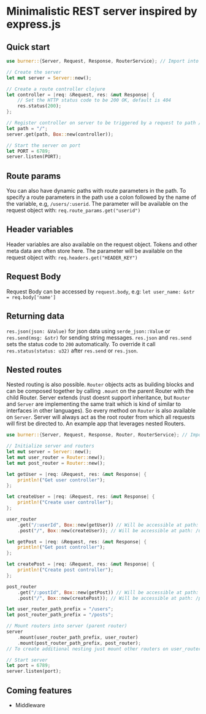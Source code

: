# Minimalistic REST server inspired by express.js

## Quick start
```rust
use burner::{Server, Request, Response, RouterService}; // Import into scope

// Create the server
let mut server = Server::new();

// Create a route controller clojure
let controller = |req: &Request, res: &mut Response| { 
	// Set the HTTP status code to be 200 OK, default is 404
	res.status(200);
};

// Register controller on server to be triggered by a request to path / and method: GET
let path = "/";
server.get(path, Box::new(controller));

// Start the server on port
let PORT = 6789;
server.listen(PORT);
```
## Route params
You can also have dynamic paths with route parameters in the path.
To specify a route parameters in the path use a colon followed by the name of the variable, e.g, ```/users/:userid```.
The parameter will be available on the request object with: ```req.route_params.get("userid")```
	

## Header variables
Header variables are also available on the request object. Tokens and other meta data are often store here. 
The parameter will be available on the request object with: ```req.headers.get("HEADER_KEY")```


## Request Body
Request Body can be accessed by ```request.body```, e.g: ```let user_name: &str = req.body['name']``` 


## Returning data
```res.json(json: &Value)``` for json data using ```serde_json::Value```
or
```res.send(msg: &str)``` for sending string messages.
```res.json``` and ```res.send```  sets the status code to ```200``` automatically. To override it call
```res.status(status: u32)``` after ```res.send``` or ```res.json```. 

## Nested routes
Nested routing is also possible. ```Router``` objects acts as building blocks and can be composed together by calling ```.mount``` on the parent Router with the child Router. Server extends (rust doesnt support inheritance, but ```Router``` and ```Server``` are implementing the same trait which is kind of similar to interfaces in other languages). So every method on ```Router``` is also available on ```Server```. Server will always act as the root router from which all requests will first be directed to.
An example app that leverages nested Routers.
```rust
use burner::{Server, Request, Response, Router, RouterService}; // Import into scope

// Initialize server and routers
let mut server = Server::new();
let mut user_router = Router::new();
let mut post_router = Router::new();

let getUser = |req: &Request, res: &mut Response| {
    println!("Get user controller");
};

let createUser = |req: &Request, res: &mut Response| {
    println!("Create user controller");
};

user_router
    .get("/:userId", Box::new(getUser)) // Will be accessible at path: /users/:userId
    .post("/", Box::new(createUser)); // Will be accessible at path: /users

let getPost = |req: &Request, res: &mut Response| {
    println!("Get post controller");
};

let createPost = |req: &Request, res: &mut Response| {
    println!("Create post controller");
};

post_router
    .get("/:postId", Box::new(getPost)) // Will be accessible at path: /posts/:postId
    .post("/", Box::new(createPost)); // Will be accessible at path: /posts

let user_router_path_prefix = "/users";
let post_router_path_prefix = "/posts";

// Mount routers into server (parent router)
server
    .mount(user_router_path_prefix, user_router)
    .mount(post_router_path_prefix, post_router);
// To create additional nesting just mount other routers on user_router or post_router or some other router

// Start server
let port = 6789;
server.listen(port);
```



## Coming features
 - Middleware
